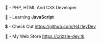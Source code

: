 🎫 - PHP, HTML And CSS Developer

🧮 - Learning **JavaScript**

💲 - Check Out https://github.com/H4r1eyDev

🧲 - My Web Store https://crizzle-dev.tk

<!---
Mr-Crizzle/Mr-Crizzle is a ✨ special ✨ repository because its `README.md` (this file) appears on your GitHub profile.
You can click the Preview link to take a look at your changes.
--->
